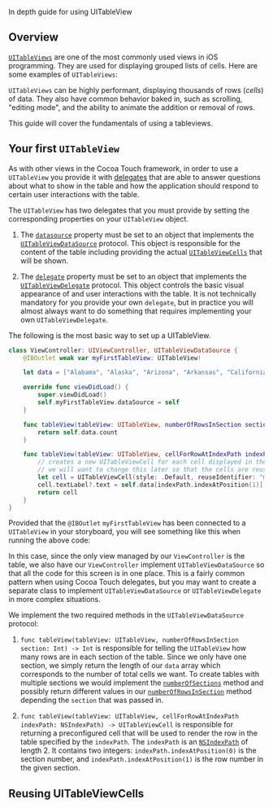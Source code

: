 In depth guide for using UITableView

## Overview

[`UITableViews`](https://developer.apple.com/library/ios/documentation/UIKit/Reference/UITableView_Class/index.html)
are one of the most commonly used views in iOS programming.  They are
used for displaying grouped lists of cells.  Here are some examples of
`UITableViews`:

<!--- TODO: Add some sample images of UITableViews -->

`UITableViews` can be highly performant, displaying thousands of rows (*cells*) of
data. They also have common behavior baked in, such as scrolling, "editing mode", and
the ability to animate the addition or removal of rows.

This guide will cover the fundamentals of using a tableviews.

## Your first `UITableView`

As with other views in the Cocoa Touch framework, in order to use a `UITableView`
you provide it with [delegates](http://en.wikipedia.org/wiki/Delegation_pattern)
that are able to answer questions about what to show in the table and how the
application should respond to certain user interactions with the table.

The `UITableView` has two delegates that you must provide by setting the
corresponding properties on your `UITableView` object.

1. The [`datasource`](https://developer.apple.com/library/ios/documentation/UIKit/Reference/UITableView_Class/index.html#//apple_ref/occ/instp/UITableView/dataSource) property must be set to an object that implements the [`UITableViewDataSource`](https://developer.apple.com/library/ios/documentation/UIKit/Reference/UITableViewDataSource_Protocol/index.html) protocol.  This object is responsible for the content of the table including providing the actual [`UITableViewCells`](https://developer.apple.com/library/ios/documentation/UIKit/Reference/UITableViewCell_Class/) that will be shown.

2. The [`delegate`](https://developer.apple.com/library/ios/documentation/UIKit/Reference/UITableView_Class/index.html#//apple_ref/occ/instp/UITableView/delegate)
property must be set to an object that implements the
[`UITableViewDelegate`](https://developer.apple.com/library/ios/documentation/UIKit/Reference/UITableViewDelegate_Protocol/index.html)
protocol.  This object controls the basic visual appearance of and user
interactions with the table.  It is not technically mandatory for you provide
your own `delegate`, but in practice you will almost always want to do something
that requires implementing your own `UITableViewDelegate`.

The following is the most basic way to set up a UITableView.

```swift
class ViewController: UIViewController, UITableViewDataSource {
    @IBOutlet weak var myFirstTableView: UITableView!

    let data = ["Alabama", "Alaska", "Arizona", "Arkansas", "California", "Colorado", "Connecticut", "Delaware", "Georgia"]

    override func viewDidLoad() {
        super.viewDidLoad()
        self.myFirstTableView.dataSource = self
    }

    func tableView(tableView: UITableView, numberOfRowsInSection section: Int) -> Int {
        return self.data.count
    }

    func tableView(tableView: UITableView, cellForRowAtIndexPath indexPath: NSIndexPath) -> UITableViewCell {
        // creates a new UITableViewCell for each cell displayed in the table
        // we will want to change this later so that the cells are reused
        let cell = UITableViewCell(style: .Default, reuseIdentifier: "myFirstUITableViewCell")
        cell.textLabel?.text = self.data[indexPath.indexAtPosition(1)]
        return cell
    }
}
```

Provided that the `@IBOutlet` `myFirstTableView` has been connected to a
`UITableView` in your storyboard, you will see something like this when running
the above code:

<!--- TODO: Link to documentation showing how to connect to IBOutlets -->
<!--- TODO: attach screenshot here -->

In this case, since the only view managed by our `ViewController` is the table, we
also have our `ViewController` implement `UITableViewDataSource` so that all the
code for this screen is in one place.  This is a fairly common pattern when
using Cocoa Touch delegates, but you may want to create a separate class to
implement `UITableViewDataSource` or `UITableViewDelegate` in more complex
situations.

We implement the two required methods in the `UITableViewDataSource` protocol:

1. `func tableView(tableView: UITableView, numberOfRowsInSection section: Int) -> Int`
is responsible for telling the `UITableView` how many rows are in each section
of the table.  Since we only have one section, we simply return the length of
our `data` array which corresponds to the number of total cells we want.  To
create tables with multiple sections we would implement the
[`numberOfSections`](https://developer.apple.com/library/ios/documentation/UIKit/Reference/UITableView_Class/index.html#//apple_ref/occ/instm/UITableView/numberOfSections)
method and possibly return different values in our
[`numberOfRowsInSection`](https://developer.apple.com/library/ios/documentation/UIKit/Reference/UITableView_Class/index.html#//apple_ref/occ/instm/UITableView/numberOfRowsInSection:)
method depending the `section` that was passed in.

2. `func tableView(tableView: UITableView, cellForRowAtIndexPath indexPath:
   NSIndexPath) -> UITableViewCell` is responsible for returning a preconfigured
cell that will be used to render the row in the table specified by the
`indexPath`.   The `indexPath` is an
[`NSIndexPath`](https://developer.apple.com/library/ios/documentation/Cocoa/Reference/Foundation/Classes/NSIndexPath_Class/index.html)
of length 2.  It contains two integers: `indexPath.indexAtPosition(0)` is the
section number, and `indexPath.indexAtPosition(1)` is the row number in the
given section.

## Reusing UITableViewCells

